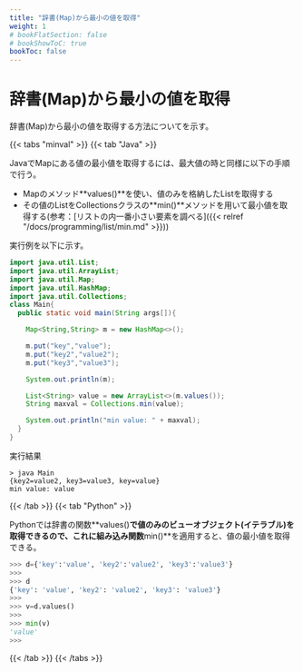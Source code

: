 ```yaml
---
title: "辞書(Map)から最小の値を取得"
weight: 1
# bookFlatSection: false
# bookShowToC: true
bookToc: false
---
```


# 辞書(Map)から最小の値を取得


辞書(Map)から最小の値を取得する方法についてを示す。

{{< tabs "minval" >}}
{{< tab "Java" >}}

JavaでMapにある値の最小値を取得するには、最大値の時と同様に以下の手順で行う。  

- Mapのメソッド**values()**を使い、値のみを格納したListを取得する
- その値のListをCollectionsクラスの**min()**メソッドを用いて最小値を取得する(参考：[リストの内一番小さい要素を調べる]({{< relref "/docs/programming/list/min.md" >}}))

実行例を以下に示す。  

```java
import java.util.List;
import java.util.ArrayList;
import java.util.Map;
import java.util.HashMap;
import java.util.Collections;
class Main{
  public static void main(String args[]){

    Map<String,String> m = new HashMap<>();

    m.put("key","value");
    m.put("key2","value2");
    m.put("key3","value3");

    System.out.println(m);

    List<String> value = new ArrayList<>(m.values());
    String maxval = Collections.min(value);

    System.out.println("min value: " + maxval);
  }
}
```

実行結果
```
> java Main
{key2=value2, key3=value3, key=value}
min value: value
```

{{< /tab >}}
{{< tab "Python" >}}

Pythonでは辞書の関数**values()**で値のみのビューオブジェクト(イテラブル)を取得できるので、これに組み込み関数**min()**を適用すると、値の最小値を取得できる。  

```python
>>> d={'key':'value', 'key2':'value2', 'key3':'value3'}
>>> 
>>> d
{'key': 'value', 'key2': 'value2', 'key3': 'value3'}
>>> 
>>> v=d.values()
>>> 
>>> min(v)
'value'
>>> 
```

{{< /tab >}}
{{< /tabs >}}




